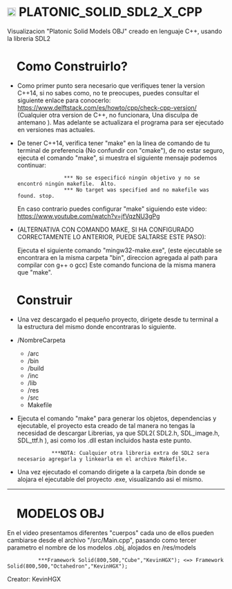 # <img src="https://raw.githubusercontent.com/SamHerbert/SVG-Loaders/5deed925369e57e9c58ba576ce303466984db501/svg-loaders/bars.svg" width = 20px> PLATONIC_SOLID_SDL2_X_CPP
Visualizacion "Platonic Solid Models OBJ"  creado en lenguaje C++, usando la libreria SDL2

# <img src="https://raw.githubusercontent.com/SamHerbert/SVG-Loaders/5deed925369e57e9c58ba576ce303466984db501/svg-loaders/bars.svg" width = 15px> Como Construirlo?

- Como primer punto sera necesario que verifiques tener la version C++14, si no sabes como, no te preocupes, puedes consultar el siguiente enlace para conocerlo: https://www.delftstack.com/es/howto/cpp/check-cpp-version/
  (Cualquier otra version de C++, no funcionara, Una disculpa de antemano ). Mas adelante se actualizara el programa para ser ejecutado en versiones mas actuales.
- De tener C++14, verifica tener "make" en la linea de comando de tu terminal de preferencia (No confundir con "cmake"), de no estar seguro, ejecuta el comando "make",
  si muestra el siguiente mensaje podemos continuar:
  
                     *** No se especificó ningún objetivo y no se encontró ningún makefile.  Alto.
                     *** No target was specified and no makefile was found. stop.
  
  En caso contrario puedes configurar "make" siguiendo este video: https://www.youtube.com/watch?v=jfVqzNU3gPg
- (ALTERNATIVA CON COMANDO MAKE, SI HA CONFIGURADO CORRECTAMENTE LO ANTERIOR, PUEDE SALTARSE ESTE PASO):

  Ejecuta el siguiente comando "mingw32-make.exe", (este ejecutable se encontrara en la misma carpeta "bin", direccion agregada al path para compilar con g++ o gcc)
  Este comando funciona de la misma manera que "make".
  
# <img src="https://raw.githubusercontent.com/SamHerbert/SVG-Loaders/5deed925369e57e9c58ba576ce303466984db501/svg-loaders/bars.svg" width = 15px> Construir
- Una vez descargado el pequeño proyecto, dirigete desde tu terminal a la estructura del mismo donde encontraras lo siguiente.

- /NombreCarpeta                            
  - /arc                               
  - /bin                             
  - /build                           
  - /inc                             
  - /lib                             
  - /res                                                   
  - /src        
  - Makefile

- Ejecuta el comando "make" para generar los objetos, dependencias y ejecutable, el proyecto esta creado de tal manera no tengas la necesidad de descargar Librerias, ya que SDL2( SDL2.h, SDL_image.h, SDL_ttf.h ), asi como los .dll estan incluidos hasta este punto.

                 ***NOTA: Cualquier otra libreria extra de SDL2 sera necesario agregarla y linkearla en el archivo Makefile.

- Una vez ejecutado el comando dirigete a la carpeta /bin donde se alojara el ejecutable del proyecto .exe, visualizando asi el mismo.

----

# <img src="https://raw.githubusercontent.com/SamHerbert/SVG-Loaders/5deed925369e57e9c58ba576ce303466984db501/svg-loaders/bars.svg" width = 15px> MODELOS OBJ

En el video presentamos diferentes "cuerpos" cada uno de ellos pueden cambiarse desde el archivo "/src/Main.cpp",  pasando como tercer parametro el nombre de los modelos .obj, alojados en /res/models

              ***Framework Solid(800,500,"Cube","KevinHGX"); <=> Framework Solid(800,500,"Octahedron","KevinHGX");





Creator: KevinHGX
